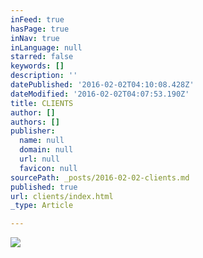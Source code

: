 ```yaml
---
inFeed: true
hasPage: true
inNav: true
inLanguage: null
starred: false
keywords: []
description: ''
datePublished: '2016-02-02T04:10:08.428Z'
dateModified: '2016-02-02T04:07:53.190Z'
title: CLIENTS
author: []
authors: []
publisher:
  name: null
  domain: null
  url: null
  favicon: null
sourcePath: _posts/2016-02-02-clients.md
published: true
url: clients/index.html
_type: Article

---
```

![](https://the-grid-user-content.s3-us-west-2.amazonaws.com/fcf537fa-b148-4d4d-ac47-3965fa9e82af.png)